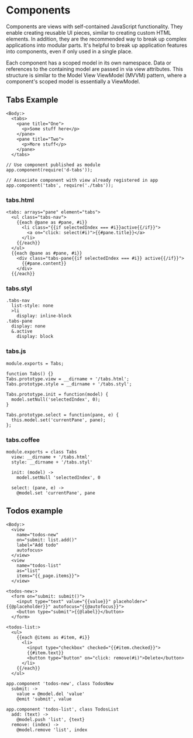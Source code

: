 # Components

Components are views with self-contained JavaScript functionality. They enable creating reusable UI pieces, similar to creating custom HTML elements. In addition, they are the recommended way to break up complex applications into modular parts. It's helpful to break up application features into components, even if only used in a single place.

Each component has a scoped model in its own namespace. Data or references to the containing model are passed in via view attributes. This structure is similar to the Model View ViewModel (MVVM) pattern, where a component's scoped model is essentially a ViewModel.

## Tabs Example

```
<Body:>
  <tabs>
    <pane title="One">
      <p>Some stuff here</p>
    </pane>
    <pane title="Two">
      <p>More stuff</p>
    </pane>
  </tabs>
```

```
// Use component published as module
app.component(require('d-tabs'));

// Associate component with view already registered in app
app.component('tabs', require('./tabs'));
```

### tabs.html
```
<tabs: arrays="pane" element="tabs">
  <ul class="tabs-nav">
    {{each @pane as #pane, #i}}
      <li class="{{if selectedIndex === #i}}active{{/if}}">
        <a on="click: select(#i)">{{#pane.title}}</a>
      </li>
    {{/each}}
  </ul>
  {{each @pane as #pane, #i}}
    <div class="tabs-pane{{if selectedIndex === #i}} active{{/if}}">
      {{#pane.content}}
    </div>
  {{/each}}
```

### tabs.styl
```
.tabs-nav
  list-style: none
  >li
    display: inline-block
.tabs-pane
  display: none
  &.active
    display: block
```

### tabs.js
```
module.exports = Tabs;

function Tabs() {}
Tabs.prototype.view = __dirname + '/tabs.html';
Tabs.prototype.style = __dirname + '/tabs.styl';

Tabs.prototype.init = function(model) {
  model.setNull('selectedIndex', 0);
}

Tabs.prototype.select = function(pane, e) {
  this.model.set('currentPane', pane);
};
```

### tabs.coffee
```
module.exports = class Tabs
  view: __dirname + '/tabs.html'
  style: __dirname + '/tabs.styl'

  init: (model) ->
    model.setNull 'selectedIndex', 0

  select: (pane, e) ->
    @model.set 'currentPane', pane
```

## Todos example

```
<Body:>
  <view
    name="todos-new"
    on="submit: list.add()"
    label="Add todo"
    autofocus>
  </view>
  <view
    name="todos-list"
    as="list"
    items="{{_page.items}}">
  </view>

<todos-new:>
  <form on="submit: submit()">
    <input type="text" value="{{value}}" placeholder="{{@placeholder}}" autofocus="{{@autofocus}}">
    <button type="submit">{{@label}}</button>
  </form>

<todos-list:>
  <ul>
    {{each @items as #item, #i}}
      <li>
        <input type="checkbox" checked="{{#item.checked}}">
        {{#item.text}}
        <button type="button" on="click: remove(#i)">Delete</button>
      </li>
    {{/each}}
  </ul>
```

```
app.component 'todos-new', class TodosNew
  submit: ->
    value = @model.del 'value'
    @emit 'submit', value

app.component 'todos-list', class TodosList
  add: (text) ->
    @model.push 'list', {text}
  remove: (index) ->
    @model.remove 'list', index
```
